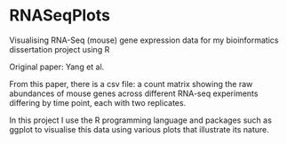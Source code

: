 # RNASeqPlots
Visualising RNA-Seq (mouse) gene expression data for my bioinformatics dissertation project using R

Original paper: Yang et al.

From this paper, there is a csv file: a count matrix showing the raw abundances of mouse genes across different RNA-seq experiments differing by time point, 
each with two replicates.

In this project I use the R programming language and packages such as ggplot to visualise this data using various plots that illustrate its nature. 
